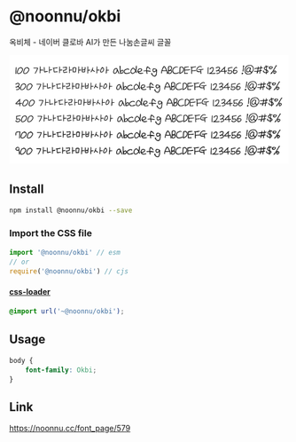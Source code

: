 # @noonnu/okbi

옥비체 - 네이버 클로바 AI가 만든 나눔손글씨 글꼴

![example](./example.png)

## Install

```bash
npm install @noonnu/okbi --save
```

### Import the CSS file

```js
import '@noonnu/okbi' // esm
// or
require('@noonnu/okbi') // cjs
```

#### [css-loader](https://github.com/webpack-contrib/css-loader)

```css
@import url('~@noonnu/okbi');
```

## Usage

```css
body {
    font-family: Okbi;
}
```

## Link

https://noonnu.cc/font_page/579
